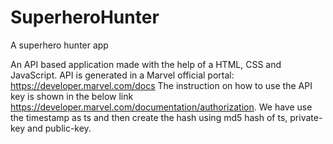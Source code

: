 # SuperheroHunter
A superhero hunter app
 
An API based application made with the help of a HTML, CSS and JavaScript.
API is generated in a Marvel official portal:  https://developer.marvel.com/docs 
The instruction on how to use the API key is shown in the below link
https://developer.marvel.com/documentation/authorization. 
We have use the timestamp as ts and then create the hash using md5 hash of ts, private-key and public-key. 
